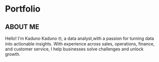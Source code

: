 # Portfolio
## ABOUT ME

Hello! I'm Kaduno Kaduno 🤓, a data analyst,with a passion for turning data into actionable insights. With experience across sales, operations, finance, and customer service, I help businesses solve challenges and unlock growth.
